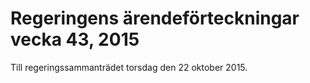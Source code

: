 # Regeringens ärendeförteckningar vecka 43, 2015

Till regeringssammanträdet torsdag den 22 oktober 2015\.
